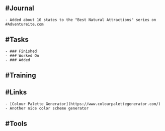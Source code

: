 ## #Journal
	- Added about 10 states to the "Best Natural Attractions" series on #Adventureite.com
## #Tasks
	- ### Finished
	- ### Worked On
	- ### Added
## #Training
## #Links
	- [Colour Palette Generator](https://www.colourpalettegenerator.com/) - Another nice color scheme generator
## #Tools